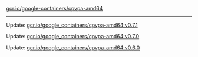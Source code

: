 [gcr.io/google-containers/cpvpa-amd64](https://hub.docker.com/r/cruse/cpvpa-amd64/tags/) 

----
Update: [gcr.io/google_containers/cpvpa-amd64:v0.7.1](https://hub.docker.com/r/cruse/cpvpa-amd64/tags/)

Update: [gcr.io/google_containers/cpvpa-amd64:v0.7.0](https://hub.docker.com/r/cruse/cpvpa-amd64/tags/)

Update: [gcr.io/google_containers/cpvpa-amd64:v0.6.0](https://hub.docker.com/r/cruse/cpvpa-amd64/tags/)

